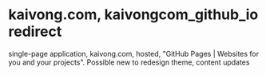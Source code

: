 # kaivong.com, kaivongcom_github_io redirect
single-page application, kaivong.com, hosted, 
"GitHub Pages | Websites for you and your projects".
 Possible new to redesign theme, content updates
